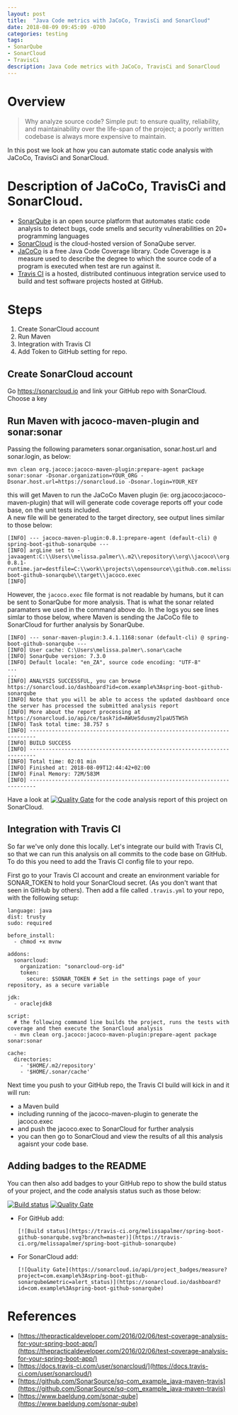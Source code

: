```yaml
---
layout: post
title:  "Java Code metrics with JaCoCo, TravisCi and SonarCloud"
date: 2018-08-09 09:45:09 -0700
categories: testing
tags: 
- SonarQube
- SonarCloud
- TravisCi
description: Java Code metrics with JaCoCo, TravisCi and SonarCloud
---
```


# Overview

> Why analyze source code? Simple put: to ensure quality, reliability, and maintainability over the life-span of the project; a poorly written codebase is always more expensive to maintain.

In this post we look at how you can automate static code analysis with JaCoCo, TravisCi and SonarCloud. 

# Description of JaCoCo, TravisCi and SonarCloud.

- [SonarQube](https://www.sonarqube.org/about/) is an open source platform that automates static code analysis to detect bugs, code smells and security vulnerabilities on 20+ programming languages 
- [SonarCloud](https://sonarcloud.io/about) is the cloud-hosted version of SonaQube server.
- [JaCoCo](https://www.jacoco.org/jacoco/) is a free Java Code Coverage library. Code Coverage is a measure used to describe the degree to which the source code of a program is executed when test are run against it. 
- [Travis CI](https://about.travis-ci.com/) is a hosted, distributed continuous integration service used to build and test software projects hosted at GitHub.

# Steps

1. Create SonarCloud account
2. Run Maven 
3. Integration with Travis CI
4. Add Token to GitHub setting for repo.

## Create SonarCloud account

Go https://sonarcloud.io and link your GitHub repo with SonarCloud. Choose a key

## Run Maven with jacoco-maven-plugin and sonar:sonar

Passing the following parameters sonar.organisation, sonar.host.url and sonar.login, as below:  

`mvn clean org.jacoco:jacoco-maven-plugin:prepare-agent package sonar:sonar -Dsonar.organization=YOUR_ORG -Dsonar.host.url=https://sonarcloud.io -Dsonar.login=YOUR_KEY`

this will get Maven to run the JaCoCo Maven plugin (ie: org.jacoco:jacoco-maven-plugin) that will will generate code coverage reports off your code base, on the unit tests included.  
A new file will be generated to the target directory, see output lines similar to those below: 

```
[INFO] --- jacoco-maven-plugin:0.8.1:prepare-agent (default-cli) @ spring-boot-github-sonarqube ---
[INFO] argLine set to -javaagent:C:\\Users\\melissa.palmer\\.m2\\repository\\org\\jacoco\\org.jacoco.agent\\0.8.1\\org.jacoco.agent-0.8.1-runtime.jar=destfile=C:\\work\\projects\\opensource\\github.com.melissapalmer\\spring-boot-github-sonarqube\\target\\jacoco.exec
[INFO]
```

However, the `jacoco.exec` file format is not readable by humans, but it can be sent to SonarQube for more analysis. That is what the sonar related paramaters we used in the command above do. In the logs you see lines simlar to those below, where Maven is sending the JaCoCo file to SonarCloud for further analysis by SonarQube.   

```
[INFO] --- sonar-maven-plugin:3.4.1.1168:sonar (default-cli) @ spring-boot-github-sonarqube ---
[INFO] User cache: C:\Users\melissa.palmer\.sonar\cache
[INFO] SonarQube version: 7.3.0
[INFO] Default locale: "en_ZA", source code encoding: "UTF-8"
...
...
[INFO] ANALYSIS SUCCESSFUL, you can browse https://sonarcloud.io/dashboard?id=com.example%3Aspring-boot-github-sonarqube
[INFO] Note that you will be able to access the updated dashboard once the server has processed the submitted analysis report
[INFO] More about the report processing at https://sonarcloud.io/api/ce/task?id=AWUeSdusmy2lpaU5TWSh
[INFO] Task total time: 38.757 s
[INFO] ------------------------------------------------------------------------
[INFO] BUILD SUCCESS
[INFO] ------------------------------------------------------------------------
[INFO] Total time: 02:01 min
[INFO] Finished at: 2018-08-09T12:44:42+02:00
[INFO] Final Memory: 72M/583M
[INFO] ------------------------------------------------------------------------
```

Have a look at [![Quality Gate](https://sonarcloud.io/api/project_badges/measure?project=com.example%3Aspring-boot-github-sonarqube&metric=alert_status)](https://sonarcloud.io/dashboard?id=com.example%3Aspring-boot-github-sonarqube) for the code analysis report of this project on SonarCloud. 

## Integration with Travis CI

So far we've only done this locally. Let's integrate our build with Travis CI, so that we can run this analysis on all commits to the code base on GitHub. To do this you need to add the Travis CI config file to your repo. 

First go to your Travis CI account and create an environment variable for SONAR_TOKEN to hold your SonarCloud secret. (As you don't want that seen in GitHub by others). 
Then add a file called `.travis.yml` to your repo, with the following setup: 

```
language: java
dist: trusty
sudo: required

before_install:
  - chmod +x mvnw

addons:
  sonarcloud:
    organization: "sonarcloud-org-id"
    token:
      secure: $SONAR_TOKEN # Set in the settings page of your repository, as a secure variable

jdk:
  - oraclejdk8

script:
  # the following command line builds the project, runs the tests with coverage and then execute the SonarCloud analysis
  - mvn clean org.jacoco:jacoco-maven-plugin:prepare-agent package sonar:sonar

cache:
  directories:
    - '$HOME/.m2/repository'
    - '$HOME/.sonar/cache'
```

Next time you push to your GitHub repo, the Travis CI build will kick in and it will run: 
 
- a Maven build 
- including running of the jacoco-maven-plugin to generate the jacoco.exec
- and push the jacoco.exec to SonarCloud for further analysis
- you can then go to SonarCloud and view the results of all this analysis agaisnt your code base. 


## Adding badges to the README

You can then also add badges to your GitHub repo to show the build status of your project, and the code analysis status such as those below:

[![Build status](https://travis-ci.org/melissapalmer/spring-boot-github-sonarqube.svg?branch=master)](https://travis-ci.org/melissapalmer/spring-boot-github-sonarqube) [![Quality Gate](https://sonarcloud.io/api/project_badges/measure?project=com.example%3Aspring-boot-github-sonarqube&metric=alert_status)](https://sonarcloud.io/dashboard?id=com.example%3Aspring-boot-github-sonarqube)

- For GitHub add: 

	`[![Build status](https://travis-ci.org/melissapalmer/spring-boot-github-sonarqube.svg?branch=master)](https://travis-ci.org/melissapalmer/spring-boot-github-sonarqube)`
- For SonarCloud add: 

	`[![Quality Gate](https://sonarcloud.io/api/project_badges/measure?project=com.example%3Aspring-boot-github-sonarqube&metric=alert_status)](https://sonarcloud.io/dashboard?id=com.example%3Aspring-boot-github-sonarqube)`

# References
- [https://thepracticaldeveloper.com/2016/02/06/test-coverage-analysis-for-your-spring-boot-app/](https://thepracticaldeveloper.com/2016/02/06/test-coverage-analysis-for-your-spring-boot-app/)
- [https://docs.travis-ci.com/user/sonarcloud/](https://docs.travis-ci.com/user/sonarcloud/)
- [https://github.com/SonarSource/sq-com_example_java-maven-travis](https://github.com/SonarSource/sq-com_example_java-maven-travis)
- [https://www.baeldung.com/sonar-qube](https://www.baeldung.com/sonar-qube)

